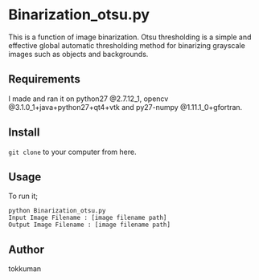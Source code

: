 # Binarization_otsu.py
This is a function of image binarization.
Otsu thresholding is a simple and effective global automatic thresholding method for binarizing grayscale images such as objects and backgrounds.

## Requirements

I made and ran it on python27 @2.7.12_1, opencv @3.1.0_1+java+python27+qt4+vtk and py27-numpy @1.11.1_0+gfortran.

## Install
```git clone``` to your computer from here.

## Usage
To run it;

    python Binarization_otsu.py
    Input Image Filename : [image filename path]
    Output Image Filename : [image filename path]

## Author
tokkuman
